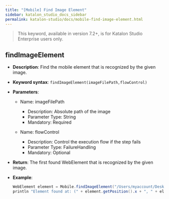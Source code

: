```yaml
---
title: "[Mobile] Find Image Element" 
sidebar: katalon_studio_docs_sidebar
permalink: katalon-studio/docs/mobile-find-image-element.html 
---
```


> This keyword, available in version 7.2+, is for Katalon Studio Enterprise users only.

## findImageElement

* **Description**: Find the mobile element that is recognized by the given image.
* **Keyword syntax**: `findImageElement(imageFilePath,flowControl)`
* **Parameters**:
  * Name: imageFilePath
    * Description: Absolute path of the image
    * Parameter Type: String
    * Mandatory: Required

  * Name: flowControl
    * Description: Control the execution flow if the step fails
    * Parameter Type: FailureHandling
    * Mandatory: Optional

* **Return**: The first found WebElement that is recognized by the given image.

* **Example**:

    ```java
    WebElement element = Mobile.findImageElement("/Users/myaccount/Desktop/image.png")
    println "Element found at: (" + element.getPosition().x + ", " + element.getPosition().y + ")"
    ```
